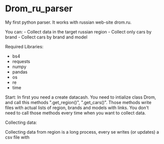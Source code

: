 # Drom_ru_parser
My first python parser. It works with russian web-site drom.ru.

 You can:
    - Collect data in the target russian region
    - Collect only cars by brand
    - Collect cars by brand and model

Required Libraries:
  - bs4
  - requests
  - numpy
  - pandas
  - os
  - re
  - time
  
  Start:
  In first you need a create datacash. 
  You need to intialize class Drom, and call this methods ".get_region()", ".get_cars()".
  Those methods write files with actual lists of region, brands and models with links.
  You don't need to call those methods every time when you want to collect data.
  
  Collecting data:
 
    
  Collecting data from region is a long process, every se writes (or updates) a csv file with 
